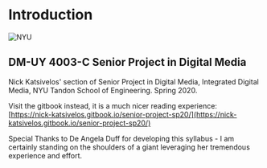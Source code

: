 # Introduction

 ![NYU](https://engineering.nyu.edu/sites/default/files/2019-01/tandon_long_black.png)

## DM-UY 4003-C Senior Project in Digital Media 

Nick Katsivelos' section of Senior Project in Digital Media, Integrated Digital Media, NYU Tandon School of Engineering. Spring 2020.

Visit the gitbook instead, it is a much nicer reading experience:   
[https://nick-katsivelos.gitbook.io/senior-project-sp20/](https://nick-katsivelos.gitbook.io/senior-project-sp20/)


Special Thanks to De Angela Duff for developing this syllabus - I am certainly standing on the shoulders of a giant leveraging her tremendous experience and effort.

